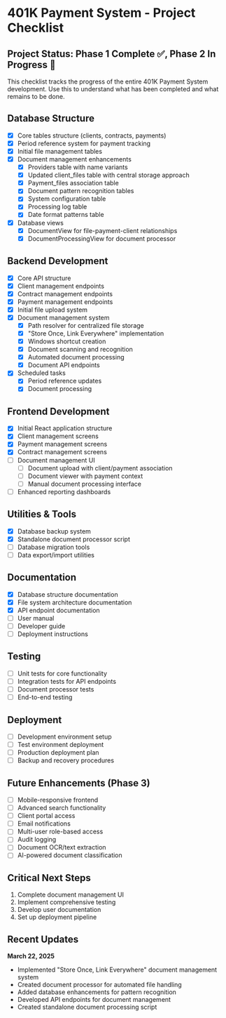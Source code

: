 # 401K Payment System - Project Checklist

## Project Status: Phase 1 Complete ✅, Phase 2 In Progress 🔄

This checklist tracks the progress of the entire 401K Payment System development. Use this to understand what has been completed and what remains to be done.

## Database Structure

- [x] Core tables structure (clients, contracts, payments)
- [x] Period reference system for payment tracking
- [x] Initial file management tables
- [x] Document management enhancements
  - [x] Providers table with name variants
  - [x] Updated client_files table with central storage approach
  - [x] Payment_files association table
  - [x] Document pattern recognition tables
  - [x] System configuration table
  - [x] Processing log table
  - [x] Date format patterns table
- [x] Database views
  - [x] DocumentView for file-payment-client relationships
  - [x] DocumentProcessingView for document processor

## Backend Development

- [x] Core API structure
- [x] Client management endpoints
- [x] Contract management endpoints
- [x] Payment management endpoints
- [x] Initial file upload system
- [x] Document management system
  - [x] Path resolver for centralized file storage
  - [x] "Store Once, Link Everywhere" implementation
  - [x] Windows shortcut creation
  - [x] Document scanning and recognition
  - [x] Automated document processing
  - [x] Document API endpoints
- [x] Scheduled tasks
  - [x] Period reference updates
  - [x] Document processing

## Frontend Development

- [x] Initial React application structure
- [x] Client management screens
- [x] Payment management screens
- [x] Contract management screens
- [ ] Document management UI
  - [ ] Document upload with client/payment association
  - [ ] Document viewer with payment context
  - [ ] Manual document processing interface
- [ ] Enhanced reporting dashboards

## Utilities & Tools

- [x] Database backup system
- [x] Standalone document processor script
- [ ] Database migration tools
- [ ] Data export/import utilities

## Documentation

- [x] Database structure documentation
- [x] File system architecture documentation
- [x] API endpoint documentation
- [ ] User manual
- [ ] Developer guide
- [ ] Deployment instructions

## Testing

- [ ] Unit tests for core functionality
- [ ] Integration tests for API endpoints
- [ ] Document processor tests
- [ ] End-to-end testing

## Deployment

- [ ] Development environment setup
- [ ] Test environment deployment
- [ ] Production deployment plan
- [ ] Backup and recovery procedures

## Future Enhancements (Phase 3)

- [ ] Mobile-responsive frontend
- [ ] Advanced search functionality
- [ ] Client portal access
- [ ] Email notifications
- [ ] Multi-user role-based access
- [ ] Audit logging
- [ ] Document OCR/text extraction
- [ ] AI-powered document classification

## Critical Next Steps

1. Complete document management UI
2. Implement comprehensive testing
3. Develop user documentation
4. Set up deployment pipeline

## Recent Updates

**March 22, 2025**
- Implemented "Store Once, Link Everywhere" document management system
- Created document processor for automated file handling
- Added database enhancements for pattern recognition
- Developed API endpoints for document management
- Created standalone document processing script


